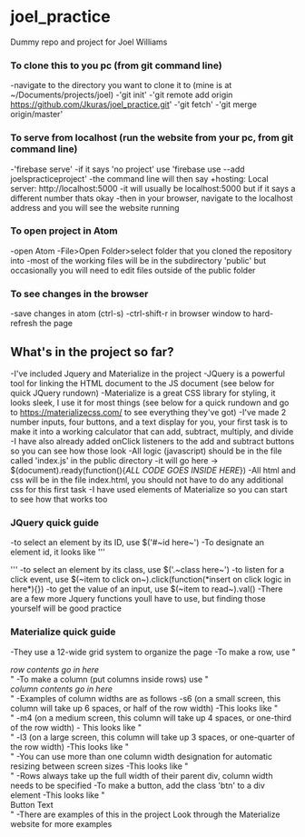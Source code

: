 # joel_practice
Dummy repo and project for Joel Williams
### To clone this to you pc (from git command line)
-navigate to the directory you want to clone it to (mine is at ~/Documents/projects/joel)
-'git init'
-'git remote add origin https://github.com/Jkuras/joel_practice.git'
-'git fetch'
-'git merge origin/master'

### To serve from localhost (run the website from your pc, from git command line)
-'firebase serve'
-if it says 'no project' use 'firebase use --add joelspracticeproject'
-the command line will then say +hosting: Local server: http://localhost:5000
  -it will usually be localhost:5000 but if it says  a different number thats okay
-then in your browser, navigate to the localhost address and you will see the website running

### To open project in Atom
-open Atom
-File>Open Folder>select folder that you cloned the repository into
  -most of the working files will be in the subdirectory 'public' but occasionally you will need to edit files outside of the public folder

### To see changes in the browser
-save changes in atom (ctrl-s)
-ctrl-shift-r in browser window to hard-refresh the page

## What's in the project so far?
-I've included Jquery and Materialize in the project
-JQuery is a powerful tool for linking the HTML document to the JS document (see below for quick JQuery rundown)
-Materialize is a great CSS library for styling, it looks sleek, I use it for most things (see below for a quick rundown and go to https://materializecss.com/ to see everything they've got)
-I've made 2 number inputs, four buttons, and a text display for you, your first task is to make it into a working calculator that can add, subtract, multiply, and divide
  -I have also already added onClick listeners to the add and subtract buttons so you can see how those look
-All logic (javascript) should be in the file called 'index.js' in the public directory
  -it will go here -> $(document).ready(function(){*ALL CODE GOES INSIDE HERE*})
-All html and css will be in the file index.html, you should not have to do any additional css for this first task
  -I have used elements of Materialize so you can start to see how that works too

### JQuery quick guide
-to select an element by its ID, use $('#~id here~')
  -To designate an element id, it looks like '''
  <div id='element-id'></div>
  '''
-to select an element by its class, use $('.~class here~')
-to listen for a click event, use $(~item to click on~).click(function(*insert on click logic in here*){})
-to get the value of an input, use $(~item to read~).val()
-There are a few more Jquery functions youll have to use, but finding those yourself will be good practice

### Materialize quick guide
-They use a 12-wide grid system to organize the page
-To make a row, use "<div class='row'>*row contents go in here*</div>"
-To make a column (put columns inside rows) use "<div class='col'>*column contents go in here*</div>"
-Examples of column widths are as follows
  -s6 (on a small screen, this column will take up 6 spaces, or half of the row width)
    -This looks like "<div class='col s6'></div>"
  -m4 (on a medium screen, this column will take up 4 spaces, or one-third of the row width)
    - This looks like "<div class='col m4'></div>"
  -l3 (on a large screen, this column will take up 3 spaces, or one-quarter of the row width)
    -This looks like "<div class='col l3'></div>"
-You can use more than one column width designation for automatic resizing between screen sizes
  -This looks like "<div class='col s6 m4 l3'></div>"
-Rows always take up the full width of their parent div, column width needs to be specified
-To make a button, add the class 'btn' to a div element
  -This looks like "<div class='btn'>Button Text</div>"
  -There are examples of this in the project
Look through the Materialize website for more examples
